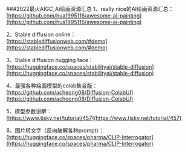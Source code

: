 
###2022最火AIGC_Ai绘画资源汇总
1、really nice的AI绘画资源汇总：<br />[https://github.com/hua1995116/awesome-ai-painting](https://github.com/hua1995116/awesome-ai-painting)

2、Stable diffusion online：<br />[https://stablediffusionweb.com/#demo](https://stablediffusionweb.com/#demo)

3、Stable diffusion hugging face：[https://huggingface.co/spaces/stabilityai/stable-diffusion](https://huggingface.co/spaces/stabilityai/stable-diffusion)

4、最强各种绘画模型的colab集合版：[https://github.com/acheong08/Diffusion-ColabUI](https://github.com/acheong08/Diffusion-ColabUI)

5、模型参数讲解：<br />[https://www.tjsky.net/tutorial/457](https://www.tjsky.net/tutorial/457)

6、图片转文字（反向破解各种prompt）：[https://huggingface.co/spaces/pharma/CLIP-Interrogator](https://huggingface.co/spaces/pharma/CLIP-Interrogator)

